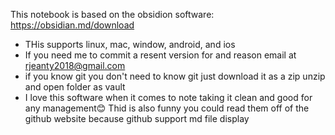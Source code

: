 This notebook is based on the obsidion software: https://obsidian.md/download
- THis supports linux, mac, window, android, and ios
- If you need me to commit a resent version for and reason email at rjeanty2018@gmail.com
- if you know git you don't need to know git just download it as a zip unzip and open folder as vault
- I love this software when it comes to note taking it clean and good for any management😊
Thid is also funny you could read them off of the github website because github support md file display
